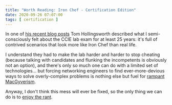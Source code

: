 ```yaml
---
title: "Worth Reading: Iron Chef - Certification Edition"
date: 2020-09-26 07:07:00
tags: [ certification ]
---
```

In one of [his recent blog posts](https://networkingnerd.net/2020/08/28/iron-chef-certification-edition/) Tom Hollingsworth described what I semi-consciously felt about the CCIE lab exam for at least 25 years: it's full of contrived scenarios that look more like Iron Chef than real life. 

I understand they had to make the lab harder and harder to stop cheating (because talking with candidates and flunking the incompetents is obviously not an option), and there's only so much one can do with a limited set of technologies... but forcing networking engineers to find ever-more-devious ways to solve overly-complex problems is nothing else but fuel for [rampant MacGyverism](https://blog.ipspace.net/2013/08/temper-your-macgyver-streak.html).

Anyway, I don't think this mess will ever be fixed, so the only thing we can do is to [enjoy the rant](https://networkingnerd.net/2020/08/28/iron-chef-certification-edition/).

